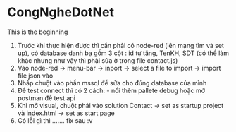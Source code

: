 # CongNgheDotNet
This is the beginning

1.   Trước khi thực hiện được thì cần phải có node-red (lên mạng tìm và set up), có database danh bạ gồm  3 cột : id tự tăng, TenKH, SDT (có thể làm khác nhưng như vậy thì phải sửa ở trong file contact.js)  
2.   Vào node-red -> menu-bar -> inport -> select a file to import -> import file json vào
3.   Nhấp chuột vào phần mssql để sửa cho đúng database của mình
4.   Để test connect thì có 2 cách: - nối thêm pallete debug hoặc mở postman để test api
5.   Khi mở visual, chuột phải vào solution Contact -> set as startup project và index.html -> set as start page
6.   Có lỗi gì thì ....... fix sau :v
